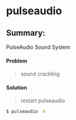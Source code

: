 # pulseaudio

## Summary:
PulseAudio Sound System

#### Problem
> sound crackling

#### Solution
> restart pulseaudio
```bash
$ pulseaudio -k
```

